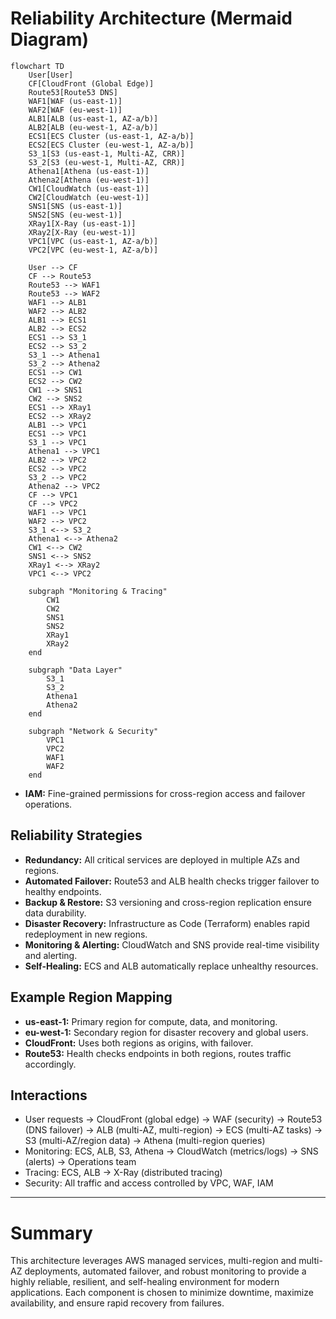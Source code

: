 # Reliability Architecture (Mermaid Diagram)

```mermaid
flowchart TD
    User[User]
    CF[CloudFront (Global Edge)]
    Route53[Route53 DNS]
    WAF1[WAF (us-east-1)]
    WAF2[WAF (eu-west-1)]
    ALB1[ALB (us-east-1, AZ-a/b)]
    ALB2[ALB (eu-west-1, AZ-a/b)]
    ECS1[ECS Cluster (us-east-1, AZ-a/b)]
    ECS2[ECS Cluster (eu-west-1, AZ-a/b)]
    S3_1[S3 (us-east-1, Multi-AZ, CRR)]
    S3_2[S3 (eu-west-1, Multi-AZ, CRR)]
    Athena1[Athena (us-east-1)]
    Athena2[Athena (eu-west-1)]
    CW1[CloudWatch (us-east-1)]
    CW2[CloudWatch (eu-west-1)]
    SNS1[SNS (us-east-1)]
    SNS2[SNS (eu-west-1)]
    XRay1[X-Ray (us-east-1)]
    XRay2[X-Ray (eu-west-1)]
    VPC1[VPC (us-east-1, AZ-a/b)]
    VPC2[VPC (eu-west-1, AZ-a/b)]

    User --> CF
    CF --> Route53
    Route53 --> WAF1
    Route53 --> WAF2
    WAF1 --> ALB1
    WAF2 --> ALB2
    ALB1 --> ECS1
    ALB2 --> ECS2
    ECS1 --> S3_1
    ECS2 --> S3_2
    S3_1 --> Athena1
    S3_2 --> Athena2
    ECS1 --> CW1
    ECS2 --> CW2
    CW1 --> SNS1
    CW2 --> SNS2
    ECS1 --> XRay1
    ECS2 --> XRay2
    ALB1 --> VPC1
    ECS1 --> VPC1
    S3_1 --> VPC1
    Athena1 --> VPC1
    ALB2 --> VPC2
    ECS2 --> VPC2
    S3_2 --> VPC2
    Athena2 --> VPC2
    CF --> VPC1
    CF --> VPC2
    WAF1 --> VPC1
    WAF2 --> VPC2
    S3_1 <--> S3_2
    Athena1 <--> Athena2
    CW1 <--> CW2
    SNS1 <--> SNS2
    XRay1 <--> XRay2
    VPC1 <--> VPC2

    subgraph "Monitoring & Tracing"
        CW1
        CW2
        SNS1
        SNS2
        XRay1
        XRay2
    end

    subgraph "Data Layer"
        S3_1
        S3_2
        Athena1
        Athena2
    end

    subgraph "Network & Security"
        VPC1
        VPC2
        WAF1
        WAF2
    end
```
- **IAM:** Fine-grained permissions for cross-region access and failover operations.

## Reliability Strategies

- **Redundancy:** All critical services are deployed in multiple AZs and regions.
- **Automated Failover:** Route53 and ALB health checks trigger failover to healthy endpoints.
- **Backup & Restore:** S3 versioning and cross-region replication ensure data durability.
- **Disaster Recovery:** Infrastructure as Code (Terraform) enables rapid redeployment in new regions.
- **Monitoring & Alerting:** CloudWatch and SNS provide real-time visibility and alerting.
- **Self-Healing:** ECS and ALB automatically replace unhealthy resources.

## Example Region Mapping

- **us-east-1:** Primary region for compute, data, and monitoring.
- **eu-west-1:** Secondary region for disaster recovery and global users.
- **CloudFront:** Uses both regions as origins, with failover.
- **Route53:** Health checks endpoints in both regions, routes traffic accordingly.

## Interactions

- User requests → CloudFront (global edge) → WAF (security) → Route53 (DNS failover) → ALB (multi-AZ, multi-region) → ECS (multi-AZ tasks) → S3 (multi-AZ/region data) → Athena (multi-region queries)
- Monitoring: ECS, ALB, S3, Athena → CloudWatch (metrics/logs) → SNS (alerts) → Operations team
- Tracing: ECS, ALB → X-Ray (distributed tracing)
- Security: All traffic and access controlled by VPC, WAF, IAM

---

# Summary

This architecture leverages AWS managed services, multi-region and multi-AZ deployments, automated failover, and robust monitoring to provide a highly reliable, resilient, and self-healing environment for modern applications. Each component is chosen to minimize downtime, maximize availability, and ensure rapid recovery from failures.